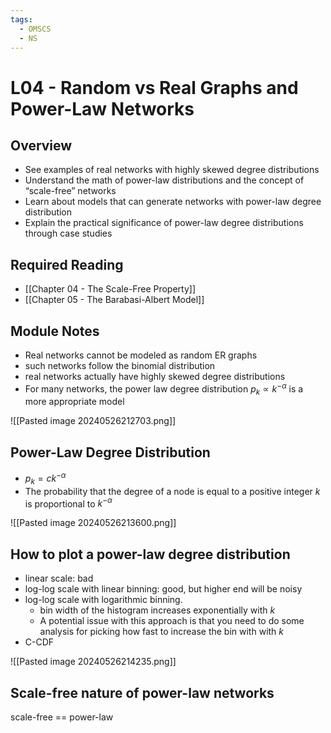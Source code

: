 ```yaml
---
tags:
  - OMSCS
  - NS
---
```

# L04 - Random vs Real Graphs and Power-Law Networks

## Overview
- See examples of real networks with highly skewed degree distributions 
- Understand the math of power-law distributions and the concept of “scale-free” networks 
- Learn about models that can generate networks with power-law degree distribution
- Explain the practical significance of power-law degree distributions through case studies

## Required Reading
- [[Chapter 04 - The Scale-Free Property]]
- [[Chapter 05 - The Barabasi-Albert Model]]

## Module Notes
- Real networks cannot be modeled as random ER graphs
- such networks follow the binomial distribution
- real networks actually have highly skewed degree distributions
- For many networks, the power law degree distribution $p_k \propto k^{-\alpha}$ is a more appropriate model

![[Pasted image 20240526212703.png]]

## Power-Law Degree Distribution
- $p_k=ck^{-\alpha}$
- The probability that the degree of a node is equal to a positive integer $k$ is proportional to $k^{-\alpha}$

![[Pasted image 20240526213600.png]]

## How to plot a power-law degree distribution
- linear scale: bad
- log-log scale with linear binning: good, but higher end will be noisy
- log-log scale with logarithmic binning.
	- bin width of the histogram increases exponentially with $k$
	- A potential issue with this approach is that you need to do some analysis for picking how fast to increase the bin with with $k$
- C-CDF

![[Pasted image 20240526214235.png]]

## Scale-free nature of power-law networks
scale-free == power-law

